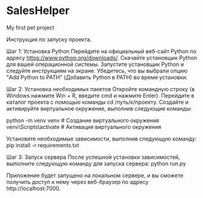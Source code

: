 # SalesHelper
My first pet project

Инструкция по запуску проекта.

Шаг 1: Установка Python Перейдите на официальный веб-сайт Python по адресу https://www.python.org/downloads/. 
Скачайте установщик Python для вашей операционной системы. 
Запустите установщик Python и следуйте инструкциям на экране. 
Убедитесь, что вы выбрали опцию "Add Python to PATH" (Добавить Python в PATH) во время установки.

Шаг 2: Установка необходимых пакетов Откройте командную строку (в Windows нажмите Win + R, введите cmd и нажмите Enter). 
Перейдите в каталог проекта с помощью команды cd /путь/к/проекту. 
Создайте и активируйте виртуальное окружение, выполнив следующие команды:

python -m venv venv # Создание виртуального окружения 
venv\Scripts\activate # Активация виртуального окружения

Установите необходимые зависимости, выполнив следующую команду: pip install -r requirements.txt

Шаг 3: Запуск сервера После успешной установки зависимостей, выполните следующую команду для запуска сервера: python run.py

Приложение будет запущено на локальном сервере, и вы сможете получить доступ к нему через веб-браузер по адресу http://localhost:7000.
